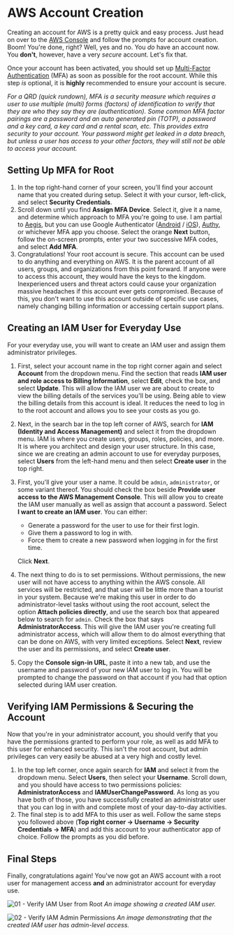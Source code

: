 # AWS Account Creation

Creating an account for AWS is a pretty quick and easy process. Just head on over to the [AWS Console](https://signin.aws.amazon.com/signup?request_type=register) and follow the prompts for account creation. Boom! You're done, right? Well, yes and no. You *do* have an account now. You **don't**, however, have a very *secure* account. Let's fix that.

Once your account has been activated, you should set up [Multi-Factor Authentication](https://docs.aws.amazon.com/IAM/latest/UserGuide/enable-mfa-for-root.html) (MFA) as soon as possible for the root account.  While this step *is* optional, it is **highly** recommended to ensure your account is secure.

*For a QRD (quick rundown), MFA is a security measure which requires a user to use multiple (multi) forms (factors) of identification to verify that they are who they say they are (authentication). Some common MFA factor pairings are a password and an auto generated pin (TOTP), a password and a key card, a key card and a rental scan, etc. This provides extra security to your account. Your password might get leaked in a data breach, but unless a user has access to your other factors, they will still not be able to access your account.*

## Setting Up MFA for Root

1. In the top right-hand corner of your screen, you'll find your account name that you created during setup. Select it with your cursor, left-click, and select **Security Credentials**.
2. Scroll down until you find **Assign MFA Device**. Select it, give it a name, and determine which approach to MFA you're going to use. I am partial to [Aegis](https://getaegis.app/), but you can use Google Authenticator ([Android](https://play.google.com/store/apps/details?id=com.google.android.apps.authenticator2&hl=en_US&pli=1) / [iOS](https://apps.apple.com/us/app/google-authenticator/id388497605)), [Authy](https://www.authy.com/), or whichever MFA app you choose. Select the orange **Next** button, follow the on-screen prompts, enter your two successive MFA codes, and select **Add MFA**.
3. Congratulations! Your root account is secure. This account can be used to do anything and everything on AWS. It is the parent account of all users, groups, and organizations from this point forward. If anyone were to access this account, they would have the keys to the kingdom. Inexperienced users and threat actors could cause your organization massive headaches if this account ever gets compromised. Because of this, you don't want to use this account outside of specific use cases, namely changing billing information or accessing certain support plans.

## Creating an IAM User for Everyday Use

For your everyday use, you will want to create an IAM user and assign them administrator privileges.

1. First, select your account name in the top right corner again and select **Account** from the dropdown menu. Find the section that reads **IAM user and role access to Billing Information**, select **Edit**, check the box, and select **Update**. This will allow the IAM user we are about to create to view the billing details of the services you'll be using. Being able to view the billing details from this account is ideal. It reduces the need to log in to the root account and allows you to see your costs as you go.
2. Next, in the search bar in the top left corner of AWS, search for **IAM (Identity and Access Management)** and select it from the dropdown menu. IAM is where you create users, groups, roles, policies, and more. It is where you architect and design your user structure. In this case, since we are creating an admin account to use for everyday purposes, select **Users** from the left-hand menu and then select **Create user** in the top right.
3. First, you'll give your user a name. It could be `admin`, `administrator`, or some variant thereof. You should check the box beside **Provide user access to the AWS Management Console**. This will allow you to create the IAM user manually as well as assign that account a password. Select **I want to create an IAM user**. You can either:
   - Generate a password for the user to use for their first login.
   - Give them a password to log in with.
   - Force them to create a new password when logging in for the first time.
   
   Click **Next**.
4. The next thing to do is to set permissions. Without permissions, the new user will not have access to anything within the AWS console. All services will be restricted, and that user will be little more than a tourist in your system. Because we're making this user in order to do administrator-level tasks without using the root account, select the option **Attach policies directly**, and use the search box that appeared below to search for `admin`. Check the box that says **AdministratorAccess**. This will give the IAM user you're creating full administrator access, which will allow them to do almost everything that can be done on AWS, with very limited exceptions. Select **Next**, review the user and its permissions, and select **Create user**.
5. Copy the **Console sign-in URL**, paste it into a new tab, and use the username and password of your new IAM user to log in. You will be prompted to change the password on that account if you had that option selected during IAM user creation.

## Verifying IAM Permissions & Securing the Account

Now that you're in your administrator account, you should verify that you have the permissions granted to perform your role, as well as add MFA to this user for enhanced security. This isn't the root account, but admin privileges can very easily be abused at a very high and costly level.

1. In the top left corner, once again search for **IAM** and select it from the dropdown menu. Select **Users**, then select your **Username**. Scroll down, and you should have access to two permissions policies: **AdministratorAccess** and **IAMUserChangePassword**. As long as you have both of those, you have successfully created an administrator user that you can log in with and complete most of your day-to-day activities.
2. The final step is to add MFA to this user as well. Follow the same steps you followed above (**Top right corner → Username → Security Credentials → MFA**) and add this account to your authenticator app of choice. Follow the prompts as you did before.

## Final Steps

Finally, congratulations again! You've now got an AWS account with a root user for management access **and** an administrator account for everyday use.

![01 - Verify IAM User from Root](https://github.com/user-attachments/assets/4e35e113-abeb-4ef3-a67d-0425afbe182b)
*An image showing a created IAM user.*

![02 - Verify IAM Admin Permissions](https://github.com/user-attachments/assets/1103b99e-9c46-47af-921c-de27255b89b1)
*An image demonstrating that the created IAM user has admin-level access.*

